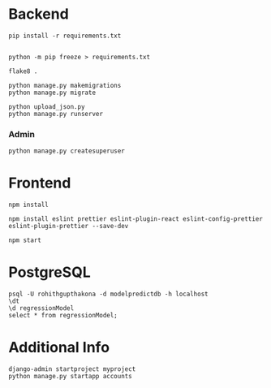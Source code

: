 # Backend
    pip install -r requirements.txt


    python -m pip freeze > requirements.txt

    flake8 .

    python manage.py makemigrations
    python manage.py migrate

    python upload_json.py
    python manage.py runserver

### Admin
    python manage.py createsuperuser


# Frontend
    npm install

    npm install eslint prettier eslint-plugin-react eslint-config-prettier eslint-plugin-prettier --save-dev

    npm start

# PostgreSQL
    psql -U rohithgupthakona -d modelpredictdb -h localhost
    \dt
    \d regressionModel
    select * from regressionModel;

# Additional Info
    django-admin startproject myproject
    python manage.py startapp accounts
